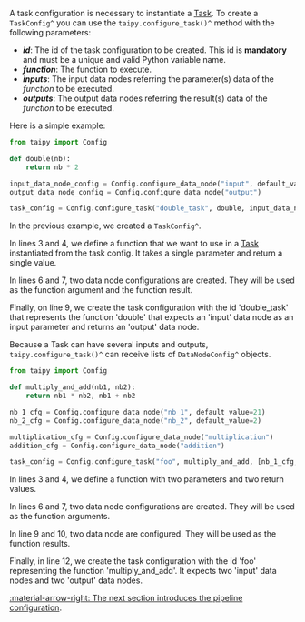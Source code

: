 A task configuration is necessary to instantiate a [Task](../concepts/task.md). To create a
`TaskConfig^` you can use
the `taipy.configure_task()^` method with the following parameters:

- _**id**_: The id of the task configuration to be created. This id is **mandatory** and must be a unique and valid
  Python variable name.
- _**function**_: The function to execute.
- _**inputs**_: The input data nodes referring the parameter(s) data of the _function_ to be executed.
- _**outputs**_: The output data nodes referring the result(s) data of the _function_ to be executed.

Here is a simple example:

```python linenums="1"
from taipy import Config

def double(nb):
    return nb * 2

input_data_node_config = Config.configure_data_node("input", default_value=21)
output_data_node_config = Config.configure_data_node("output")

task_config = Config.configure_task("double_task", double, input_data_node_config, output_data_node_config)
```

In the previous example, we created a `TaskConfig^`.

In lines 3 and 4, we define a function that we want to use in a [Task](../concepts/task.md) instantiated from the task
config. It takes a single parameter and return a single value.

In lines 6 and 7, two data node configurations are created. They will be used as the function argument and the function
result.

Finally, on line 9, we create the task configuration with the id 'double_task' that represents the function
'double' that expects an 'input' data node as an input parameter and returns an 'output' data node.

Because a Task can have several inputs and outputs, `taipy.configure_task()^` can receive lists of `DataNodeConfig^`
objects.

```python linenums="1"
from taipy import Config

def multiply_and_add(nb1, nb2):
    return nb1 * nb2, nb1 + nb2

nb_1_cfg = Config.configure_data_node("nb_1", default_value=21)
nb_2_cfg = Config.configure_data_node("nb_2", default_value=2)

multiplication_cfg = Config.configure_data_node("multiplication")
addition_cfg = Config.configure_data_node("addition")

task_config = Config.configure_task("foo", multiply_and_add, [nb_1_cfg, nb_2_cfg], [multiplication_cfg, addition_cfg])
```

In lines 3 and 4, we define a function with two parameters and two return values.

In lines 6 and 7, two data node configurations are created. They will be used as the function arguments.

In line 9 and 10, two data node are configured. They will be used as the function results.

Finally, in line 12, we create the task configuration with the id 'foo' representing the function
'multiply_and_add'. It expects two 'input' data nodes and two 'output' data nodes.

[:material-arrow-right: The next section introduces the pipeline configuration](pipeline-config.md).
